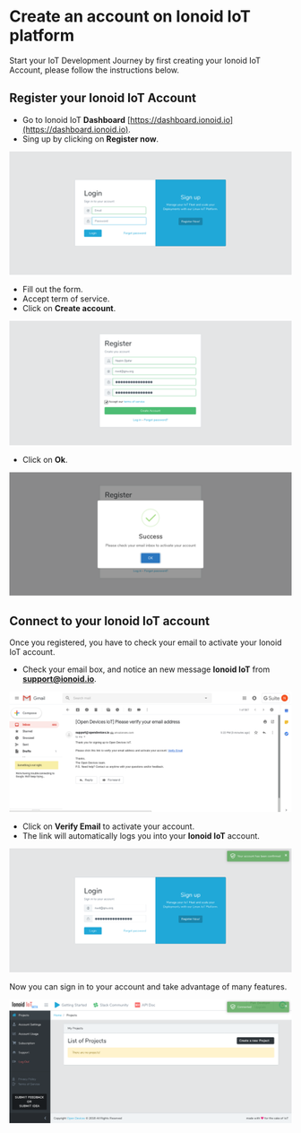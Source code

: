# Create an account on Ionoid IoT platform

Start your IoT Development Journey by first creating your Ionoid IoT Account, please follow the instructions below.

##  Register your Ionoid IoT Account

- Go to Ionoid IoT **Dashboard**  [https://dashboard.ionoid.io](https://dashboard.ionoid.io).
- Sing up by clicking on **Register now**.

![Connect to dashboard](login.png)

- Fill out the form.
- Accept term of service.
- Click on **Create account**.

![Register](register.png)

- Click on **Ok**.

![Register Success](registerSuccess.png)

## Connect to your Ionoid IoT account

Once you registered, you have to check your email to activate your Ionoid IoT account.

- Check your email box, and notice an new message **Ionoid IoT** from **support@ionoid.io**.

![Mail link](VerifyEmail.png)
- Click on **Verify Email** to activate your account.
- The link will automatically logs you into your **Ionoid IoT** account.

![Account Confirmed](AccountConfirmed.png)

Now you can sign in to your account and take advantage of many features.

![Connected](Connected.png)


